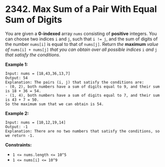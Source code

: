# 2342. Max Sum of a Pair With Equal Sum of Digits
You are given a **0-indexed** array `nums` consisting of **positive** integers. You can choose two indices `i` and `j`, such that `i != j`, and the sum of digits of the number `nums[i]` is equal to that of `nums[j]`. Return *the* **maximum** *value of* `nums[i] + nums[j]` *that you can obtain over all possible indices* `i` *and* `j` *that satisfy the conditions*.

**Example 1:**
```
Input: nums = [18,43,36,13,7]
Output: 54
Explanation: The pairs (i, j) that satisfy the conditions are:
- (0, 2), both numbers have a sum of digits equal to 9, and their sum is 18 + 36 = 54.
- (1, 4), both numbers have a sum of digits equal to 7, and their sum is 43 + 7 = 50.
So the maximum sum that we can obtain is 54.
```

**Example 2:**
```
Input: nums = [10,12,19,14]
Output: -1
Explanation: There are no two numbers that satisfy the conditions, so we return -1.
```

**Constraints:**
- `1 <= nums.length <= 10^5`
- `1 <= nums[i] <= 10^9`
